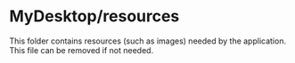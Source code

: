 # MyDesktop/resources

This folder contains resources (such as images) needed by the application. This file can
be removed if not needed.
